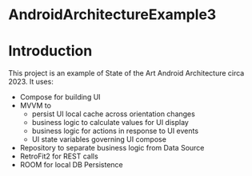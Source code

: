 # AndroidArchitectureExample3

# Introduction
This project is an example of State of the Art Android Architecture circa 2023. It uses:
* Compose for building UI
* MVVM to
  * persist UI local cache across orientation changes
  * business logic to calculate values for UI display
  * business logic for actions in response to UI events
  * UI state variables governing UI compose
* Repository to separate business logic from Data Source
* RetroFit2 for REST calls
* ROOM for local DB Persistence
